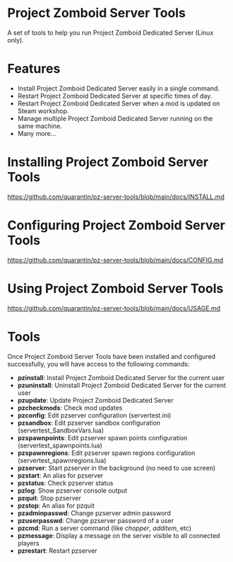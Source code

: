 # Project Zomboid Server Tools
A set of tools to help you run Project Zomboid Dedicated Server (Linux only).

# Features
- Install Project Zomboid Dedicated Server easily in a single command.
- Restart Project Zomboid Dedicated Server at specific times of day.
- Restart Project Zomboid Dedicated Server when a mod is updated on Steam workshop.
- Manage multiple Project Zomboid Dedicated Server running on the same machine.
- Many more...

# Installing Project Zomboid Server Tools
https://github.com/quarantin/pz-server-tools/blob/main/docs/INSTALL.md

# Configuring Project Zomboid Server Tools
https://github.com/quarantin/pz-server-tools/blob/main/docs/CONFIG.md

# Using Project Zomboid Server Tools
https://github.com/quarantin/pz-server-tools/blob/main/docs/USAGE.md

# Tools
Once Project Zomboid Server Tools have been installed and configured successfully, you will have access to the following commands:
- **pzinstall**: Install Project Zomboid Dedicated Server for the current user
- **pzuninstall**: Uninstall Project Zomboid Dedicated Server for the current user
- **pzupdate**: Update Project Zomboid Dedicated Server
- **pzcheckmods**: Check mod updates
- **pzconfig**: Edit pzserver configuration (servertest.ini)
- **pzsandbox**: Edit pzserver sandbox configuration (servertest_SandboxVars.lua)
- **pzspawnpoints**: Edit pzserver spawn points configuration (servertest_spawnpoints.lua)
- **pzspawnregions**: Edit pzserver spawn regions configuration (servertest_spawnregions.lua)
- **pzserver**: Start pzserver in the background (no need to use screen)
- **pzstart**: An alias for pzserver
- **pzstatus**: Check pzserver status
- **pzlog**: Show pzserver console output
- **pzquit**: Stop pzserver
- **pzstop**: An alias for pzquit
- **pzadminpasswd**: Change pzserver admin password
- **pzuserpasswd**: Change pzserver password of a user
- **pzcmd**: Run a server command (like *chopper*, *additem*, etc)
- **pzmessage**: Display a message on the server visible to all connected players
- **pzrestart**: Restart pzserver
